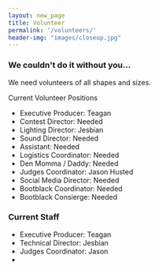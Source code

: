 ```yaml
---
layout: new_page
title: Volunteer
permalink: '/volunteers/'
header-img: "images/closeup.jpg"
---
```


### We couldn't do it without you...

We need volunteers of all shapes and sizes.

Current Volunteer Positions

* Executive Producer: Teagan
* Contest Director: Needed
* Lighting Director: Jesbian
* Sound Director: Needed
* Assistant: Needed
* Logistics Coordinator: Needed
* Den Momma / Daddy: Needed
* Judges Coordinator: Jason Husted
* Social Media Director: Needed
* Bootblack Coordinator: Needed
* Bootblack Consierge: Needed

### Current Staff

* Executive Producer: Teagan
* Technical Director: Jesbian
* Judges Coordinator: Jason
*
